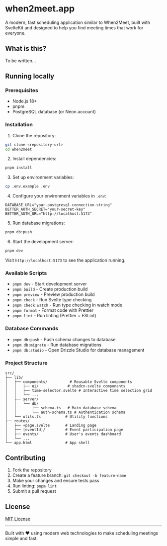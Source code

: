 # when2meet.app

A modern, fast scheduling application similar to When2Meet, built with SvelteKit and designed to help you find meeting times that work for everyone.

## What is this?

To be written...

## Running locally

### Prerequisites

- Node.js 18+
- pnpm
- PostgreSQL database (or Neon account)

### Installation

1. Clone the repository:

```bash
git clone <repository-url>
cd when2meet
```

2. Install dependencies:

```bash
pnpm install
```

3. Set up environment variables:

```bash
cp .env.example .env
```

4. Configure your environment variables in `.env`:

```env
DATABASE_URL="your-postgresql-connection-string"
BETTER_AUTH_SECRET="your-secret-key"
BETTER_AUTH_URL="http://localhost:5173"
```

5. Run database migrations:

```bash
pnpm db:push
```

6. Start the development server:

```bash
pnpm dev
```

Visit `http://localhost:5173` to see the application running.

### Available Scripts

- `pnpm dev` - Start development server
- `pnpm build` - Create production build
- `pnpm preview` - Preview production build
- `pnpm check` - Run Svelte type checking
- `pnpm check:watch` - Run type checking in watch mode
- `pnpm format` - Format code with Prettier
- `pnpm lint` - Run linting (Prettier + ESLint)

### Database Commands

- `pnpm db:push` - Push schema changes to database
- `pnpm db:migrate` - Run database migrations
- `pnpm db:studio` - Open Drizzle Studio for database management

### Project Structure

```
src/
├── lib/
│   ├── components/          # Reusable Svelte components
│   │   ├── ui/             # shadcn-svelte components
│   │   ├── time-selector.svelte # Interactive time selection grid
│   │   └── ...
│   ├── server/
│   │   └── db/
│   │       ├── schema.ts   # Main database schema
│   │       └── auth-schema.ts # Authentication schema
│   └── utils.ts           # Utility functions
├── routes/
│   ├── +page.svelte       # Landing page
│   ├── [eventId]/         # Event participation page
│   ├── events/            # User's events dashboard
│   └── ...
└── app.html               # App shell
```

## Contributing

1. Fork the repository
2. Create a feature branch: `git checkout -b feature-name`
3. Make your changes and ensure tests pass
4. Run linting: `pnpm lint`
5. Submit a pull request

## License

[MIT License](LICENSE)

---

Built with ❤️ using modern web technologies to make scheduling meetings simple and fast.
